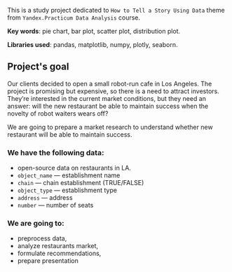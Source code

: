 This is a study project dedicated to `How to Tell a Story Using Data` theme from `Yandex.Practicum Data Analysis` course.

**Key words**: pie chart, bar plot, scatter plot, distribution plot.

**Libraries used**: pandas, matplotlib, numpy, plotly, seaborn.

## Project's goal<a id='goal'></a>
Our clients decided to open a small robot-run cafe in Los Angeles. The project is promising but expensive, so there is a need to attract investors. They’re interested in the current market conditions, but they need an answer: will the new restaurant be able to maintain success when the novelty of robot waiters wears off?

We are going to prepare a market research to understand whether new restaurant will be able to maintain success. 

### We have the following data:
- open-source data on restaurants in LA.
- `object_name` — establishment name
- `chain` — chain establishment (TRUE/FALSE)
- `object_type` — establishment type
- `address` — address
- `number` — number of seats

### We are going to:
- preprocess data, 
- analyze restaurants market, 
- formulate recommendations,
- prepare presentation